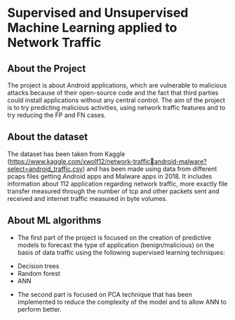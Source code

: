 # Supervised and Unsupervised Machine Learning applied to Network Traffic

## About the Project

The project is about Android applications, which are vulnerable to malicious attacks because of their open-source code and the fact that third parties could install applications without any central control. The aim of the project is to try predicting malicious activities, using network traffic features and to try reducing the FP and FN cases. 

## About the dataset

The dataset has been taken from Kaggle (https://www.kaggle.com/xwolf12/network-trafficandroid-malware?select=android_traffic.csv) and has been made using data from different pcaps files getting Android apps and Malware apps in 2018. It includes information about 112 application regarding network traffic, more exactly file transfer measured through the number of tcp and other packets sent and received and internet traffic measured in byte volumes.

## About ML algorithms

* The first part of the project is focused on the creation of predictive models to forecast the type of application (benign/malicious) on the basis of data traffic using the following supervised learning 
techniques: 
- Decision trees 
- Random forest 
- ANN 

* The second part is focused on PCA technique that has been implemented to reduce the 
complexity of the model and to allow ANN to perform better. 


